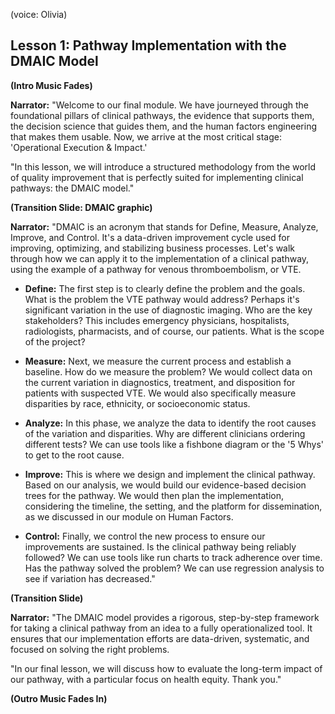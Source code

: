 (voice: Olivia)

## Lesson 1: Pathway Implementation with the DMAIC Model

**(Intro Music Fades)**

**Narrator:** "Welcome to our final module. We have journeyed through the foundational pillars of clinical pathways, the evidence that supports them, the decision science that guides them, and the human factors engineering that makes them usable. Now, we arrive at the most critical stage: 'Operational Execution & Impact.'

"In this lesson, we will introduce a structured methodology from the world of quality improvement that is perfectly suited for implementing clinical pathways: the DMAIC model."

**(Transition Slide: DMAIC graphic)**

**Narrator:** "DMAIC is an acronym that stands for Define, Measure, Analyze, Improve, and Control. It's a data-driven improvement cycle used for improving, optimizing, and stabilizing business processes. Let's walk through how we can apply it to the implementation of a clinical pathway, using the example of a pathway for venous thromboembolism, or VTE.

*   **Define:** The first step is to clearly define the problem and the goals. What is the problem the VTE pathway would address? Perhaps it's significant variation in the use of diagnostic imaging. Who are the key stakeholders? This includes emergency physicians, hospitalists, radiologists, pharmacists, and of course, our patients. What is the scope of the project?

*   **Measure:** Next, we measure the current process and establish a baseline. How do we measure the problem? We would collect data on the current variation in diagnostics, treatment, and disposition for patients with suspected VTE. We would also specifically measure disparities by race, ethnicity, or socioeconomic status.

*   **Analyze:** In this phase, we analyze the data to identify the root causes of the variation and disparities. Why are different clinicians ordering different tests? We can use tools like a fishbone diagram or the '5 Whys' to get to the root cause.

*   **Improve:** This is where we design and implement the clinical pathway. Based on our analysis, we would build our evidence-based decision trees for the pathway. We would then plan the implementation, considering the timeline, the setting, and the platform for dissemination, as we discussed in our module on Human Factors.

*   **Control:** Finally, we control the new process to ensure our improvements are sustained. Is the clinical pathway being reliably followed? We can use tools like run charts to track adherence over time. Has the pathway solved the problem? We can use regression analysis to see if variation has decreased."

**(Transition Slide)**

**Narrator:** "The DMAIC model provides a rigorous, step-by-step framework for taking a clinical pathway from an idea to a fully operationalized tool. It ensures that our implementation efforts are data-driven, systematic, and focused on solving the right problems.

"In our final lesson, we will discuss how to evaluate the long-term impact of our pathway, with a particular focus on health equity. Thank you."

**(Outro Music Fades In)**
